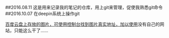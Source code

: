 ##2016.08.11
这是用来记录我的笔记的仓库，用上git来管理，促使我熟悉git命令
##2016.10.07
在deepin系统上操作git

[百度云盘上存放的图片，可使用控制台找到图片真实地址，加以使用](http://pan.baidu.com/s/1c2FVvaC#list/path=%2FMD_Images)没有自己的网站，只能这么干了……